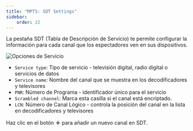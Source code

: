 ```yaml
---
title: "MPTS: SDT Settings"
sidebar:
    order: 22
---
```


La pestaña SDT (Tabla de Descripción de Servicio) te permite configurar la información para cada canal que los espectadores ven en sus dispositivos.

![Opciones de Servicio](https://cdn.cesbo.com/help/astra/delivery/broadcasting/mpts/sdt.png)

- `Service type`: Tipo de servicio - televisión digital, radio digital o servicios de datos
- `Service name`: Nombre del canal que se muestra en los decodificadores y televisores
- `PNR`: Número de Programa - identificador único para el servicio
- `Scrambled channel`: Marca esta casilla si el canal está encriptado.
- `LCN`: Número de Canal Lógico - controla la posición del canal en la lista en decodificadores y televisores

Haz clic en el botón **＋** para añadir un nuevo canal en SDT.